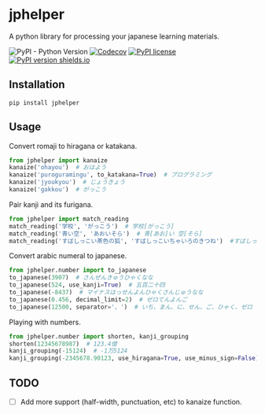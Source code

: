 jphelper
========
A python library for processing your japanese learning materials.


![PyPI - Python Version](https://img.shields.io/pypi/pyversions/jphelper.svg?style=flat-square)
[![Codecov](https://img.shields.io/codecov/c/github/michaeldvr/jphelper.svg?style=flat-square)](https://codecov.io/gh/michaeldvr/jphelper)
[![PyPI license](https://img.shields.io/pypi/l/jphelper.svg?style=flat-square)](https://github.com/michaeldvr/jphelper/blob/master/LICENSE)
[![PyPI version shields.io](https://img.shields.io/pypi/v/jphelper.svg?style=flat-square)](https://pypi.python.org/pypi/jphelper/)

## Installation ##

```pip install jphelper```

## Usage ##

Convert romaji to hiragana or katakana.

```python
from jphelper import kanaize
kanaize('ohayou')  # おはよう
kanaize('puroguramingu', to_katakana=True)  # プログラミング
kanaize('jyoukyou')  # じょうきょう
kanaize('gakkou')  # がっこう
``` 

Pair kanji and its furigana.
```python
from jphelper import match_reading
match_reading('学校', 'がっこう')  # 学校[がっこう]
match_reading('青い空', 'あおいそら')  # 青[あお]い 空[そら]
match_reading('すばしっこい茶色の狐', 'すばしっこいちゃいろのきつね')  #すばしっこい 茶色[ちゃいろ]の 狐[きつね]
```

Convert arabic numeral to japanese.
```python
from jphelper.number import to_japanese
to_japanese(3907)  # さんぜんきゅうひゃくなな
to_japanese(524, use_kanji=True)  # 五百二十四
to_japanese(-8437)  # マイナスはっせんよんひゃくさんじゅうなな
to_japanese(0.456, decimal_limit=2)  # ゼロてんよんご
to_japanese(12500, separator='、')  # いち、まん、に、せん、ご、ひゃく、ゼロ
```

Playing with numbers.
```python
from jphelper.number import shorten, kanji_grouping
shorten(12345678987)  # 123.4億
kanji_grouping(-15124)  # -1万5124
kanji_grouping(-2345678.90123, use_hiragana=True, use_minus_sign=False)  # マイナス234まん5678てん90123
```

## TODO ##
- [ ] Add more support (half-width, punctuation, etc) to kanaize function.